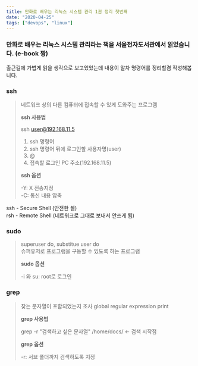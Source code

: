 ```yaml
---
title: 만화로 배우는 리눅스 시스템 관리 1권 정리 첫번째
date: "2020-04-25"
tags: ["devops", "linux"]
---
```


### 만화로 배우는 리눅스 시스템 관리라는 책을 서울전자도서관에서 읽었습니다. (e-book 짱)

출근길에 가볍게 읽을 생각으로 보고있었는데 내용이 알차 명령어를 정리할겸 작성해봅니다.

### ssh

> 네트워크 상의 다른 컴퓨터에 접속할 수 있게 도와주는 프로그램
>
> **ssh 사용법**
>
> ssh user@192.168.11.5
>
> 1. ssh 명령어
> 2. ssh 명령어 뒤에 로그인할 사용자명(user)
> 3. @
> 4. 접속할 로그인 PC 주소(192.168.11.5)
>
> **ssh 옵션**
>
> -Y: X 전송지정  
> -C: 통신 내용 압축

ssh - Secure Shell (안전한 셸)  
rsh - Remote Shell (네트워크로 그대로 보내서 안쓰게 됨)

### sudo

> superuser do, substitue user do  
> 슈퍼유저로 프로그램을 구동할 수 있도록 하는 프로그램
>
> **sudo 옵션**
>
> -i 와 su: root로 로그인

### grep

> 찾는 문자열이 포함되었는지 조사 global regular expression print
>
> **grep 사용법**
>
> grep -r "검색하고 싶은 문자열" /home/docs/ <- 검색 시작점
>
> **grep 옵션**
>
> -r: 서브 폴더까지 검색하도록 지정

